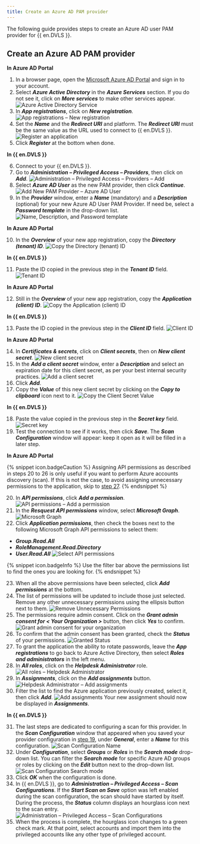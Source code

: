 ```yaml
---
title: Create an Azure AD PAM provider
---
```

The following guide provides steps to create an Azure AD user PAM provider for {{ en.DVLS }}.

## Create an Azure AD PAM provider

**In Azure AD Portal**
1. In a browser page, open the [Microsoft Azure AD Portal](https://azure.microsoft.com) and sign in to your account.
1. Select ***Azure Active Directory*** in the ***Azure Services*** section. If you do not see it, click on ***More services*** to make other services appear.
![Azure Active Directory Service](https://webdevolutions.azureedge.net/docs/en/kb/KB2132.png)
1. In ***App registrations***, click on ***New registration***.
![App registrations – New registration](https://webdevolutions.azureedge.net/docs/en/kb/KB2133.png)
1. Set the ***Name*** and the ***Redirect URI*** and platform. The ***Redirect URI*** must be the same value as the URL used to connect to {{ en.DVLS }}.
![Register an application](https://webdevolutions.azureedge.net/docs/en/kb/KB8063.png)
1. Click ***Register*** at the bottom when done.

**In {{ en.DVLS }}**

6. Connect to your {{ en.DVLS }}.
1. Go to ***Administration – Privileged Access – Providers***, then click on ***Add***.
![Administration – Privileged Access – Providers – Add](https://webdevolutions.azureedge.net/docs/en/kb/KB2134.png)
1. Select ***Azure AD User*** as the new PAM provider, then click ***Continue***.
![Add New PAM Provider – Azure AD User](https://webdevolutions.azureedge.net/docs/en/kb/KB8065.png)
1. In the ***Provider*** window, enter a ***Name*** (mandatory) and a ***Description*** (optional) for your new Azure AD User PAM Provider. If need be, select a ***Password template*** in the drop-down list.
![Name, Description, and Password template](https://webdevolutions.azureedge.net/docs/en/kb/KB2135.png)

**In Azure AD Portal**

10. In the ***Overview*** of your new app registration, copy the ***Directory (tenant) ID***.
![Copy the Directory (tenant) ID](https://webdevolutions.azureedge.net/docs/en/kb/KB2136.png)

**In {{ en.DVLS }}**

11. Paste the ID copied in the previous step in the ***Tenant ID*** field.
![Tenant ID](https://webdevolutions.azureedge.net/docs/en/kb/KB2138.png)

**In Azure AD Portal**

12. Still in the ***Overview*** of your new app registration, copy the ***Application (client) ID***.
![Copy the Application (client) ID](https://webdevolutions.azureedge.net/docs/en/kb/KB2137.png)

**In {{ en.DVLS }}**

13. Paste the ID copied in the previous step in the ***Client ID*** field.
![Client ID](https://webdevolutions.azureedge.net/docs/en/kb/KB2139.png)

**In Azure AD Portal**

14. In ***Certificates & secrets***, click on ***Client secrets***, then on ***New client secret***.
![New client secret](https://webdevolutions.azureedge.net/docs/en/kb/KB8064.png)
1. In the ***Add a client secret*** window, enter a ***Description*** and select an expiration date for this client secret, as per your best internal security practices.
![Add a client secret](https://webdevolutions.azureedge.net/docs/en/kb/KB2140.png)
1. Click ***Add***.
1. Copy the ***Value*** of this new client secret by clicking on the ***Copy to clipboard*** icon next to it.
![Copy the Client Secret Value](https://webdevolutions.azureedge.net/docs/en/kb/KB8067.png)

**In {{ en.DVLS }}**

18. Paste the value copied in the previous step in the ***Secret key*** field.
![Secret key](https://webdevolutions.azureedge.net/docs/en/kb/KB8068.png)
1. <a name="Step19"></a>Test the connection to see if it works, then click ***Save***. The ***Scan Configuration*** window will appear: keep it open as it will be filled in a later step.

**In Azure AD Portal**

{% snippet icon.badgeCaution %}
Assigning API permissions as described in steps 20 to 26 is only useful if you want to perform Azure accounts discovery (scan). If this is not the case, to avoid assigning unnecessary permissions to the application, skip to <a href="#Step27">step 27</a>.
{% endsnippet %}

20. In ***API permissions***, click ***Add a permission***.
![API permissions – Add a permission](https://webdevolutions.azureedge.net/docs/en/kb/KB2141.png)
1. In the ***Resquest API permissions*** window, select ***Microsoft Graph***.
![Microsoft Graph](https://webdevolutions.azureedge.net/docs/en/kb/KB2142.png)
1. Click ***Application permissions***, then check the boxes next to the following Microsoft Graph API permissions to select them:

* ***Group.Read.All***
* ***RoleManagement.Read.Directory***
* ***User.Read.All***
![Select API permissions](https://webdevolutions.azureedge.net/docs/en/kb/KB2143.png)

{% snippet icon.badgeInfo %}
Use the filter bar above the permissions list to find the ones you are looking for.
{% endsnippet %}

23. When all the above permissions have been selected, click ***Add permissions*** at the bottom.
1. The list of permissions will be updated to include those just selected. Remove any other unnecessary permissions using the ellipsis button next to them.
![Remove Unnecessary Permissions](https://webdevolutions.azureedge.net/docs/en/kb/KB8069.png)
1. The permissions require admin consent. Click on the ***Grant admin consent for < Your Organization >*** button, then click ***Yes*** to confirm.
![Grant admin consent for your organization](https://webdevolutions.azureedge.net/docs/en/kb/KB8070.png)
1. To confirm that the admin consent has been granted, check the ***Status*** of your permissions.
![Granted Status](https://webdevolutions.azureedge.net/docs/en/kb/KB8071.png)
1. <a name="Step27"></a>To grant the application the ability to rotate passwords, leave the ***App registrations*** to go back to Azure Active Directory, then select ***Roles and administrators*** in the left menu.
1. In ***All roles***, click on the ***Helpdesk Administrator*** role.
![All roles – Helpdesk Administrator](https://webdevolutions.azureedge.net/docs/en/kb/KB8072.png)
1. In ***Assignments***, click on the ***Add assignments*** button.
![Helpdesk Administrator – Add assignments](https://webdevolutions.azureedge.net/docs/en/kb/KB8073.png)
1. Filter the list to find the Azure application previously created, select it, then click ***Add***.
![Add assignments](https://webdevolutions.azureedge.net/docs/en/kb/KB8074.png)
Your new assignment should now be displayed in ***Assignments***.

**In {{ en.DVLS }}**

31. The last steps are dedicated to configuring a scan for this provider. In the ***Scan Configuration*** window that appeared when you saved your provider configuration in <a href="#Step19">step 19</a>, under ***General***, enter a ***Name*** for this configuration.
![Scan Configuration Name](https://webdevolutions.azureedge.net/docs/en/kb/KB2144.png)
1. Under ***Configuration***, select ***Groups*** or ***Roles*** in the ***Search mode*** drop-down list. You can filter the ***Search mode*** for specific Azure AD groups or roles by clicking on the ***Edit*** button next to the drop-down list.
![Scan Configuration Search mode](https://webdevolutions.azureedge.net/docs/en/kb/KB8077.png)
1. Click ***OK*** when the configuration is done.
1. In {{ en.DVLS }}, go to ***Administration – Privileged Access – Scan Configurations***. If the ***Start Scan on Save*** option was left enabled during the scan configuration, the scan should have started by itself. During the process, the ***Status*** column displays an hourglass icon next to the scan entry.
![Administration – Privileged Access – Scan Configurations](https://webdevolutions.azureedge.net/docs/en/kb/KB2145.png)
1. When the process is complete, the hourglass icon changes to a green check mark. At that point, select accounts and import them into the privileged accounts like any other type of privileged account.
